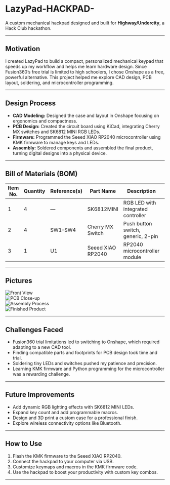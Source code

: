 # LazyPad-HACKPAD-

A custom mechanical hackpad designed and built for **Highway/Undercity**, a Hack Club hackathon.

---

## Motivation

I created LazyPad to build a compact, personalized mechanical keypad that speeds up my workflow and helps me learn hardware design. Since Fusion360’s free trial is limited to high schoolers, I chose Onshape as a free, powerful alternative. This project helped me explore CAD design, PCB layout, soldering, and microcontroller programming.

---

## Design Process

- **CAD Modeling:** Designed the case and layout in Onshape focusing on ergonomics and compactness.
- **PCB Design:** Created the circuit board using KiCad, integrating Cherry MX switches and SK6812 MINI RGB LEDs.
- **Firmware:** Programmed the Seeed XIAO RP2040 microcontroller using KMK firmware to manage keys and LEDs.
- **Assembly:** Soldered components and assembled the final product, turning digital designs into a physical device.

---

## Bill of Materials (BOM)

| Item No. | Quantity | Reference(s) | Part Name         | Description                        | Footprint / Library                             | Datasheet / Link                                                                                  |
|----------|----------|--------------|-------------------|----------------------------------|-------------------------------------------------|------------------------------------------------------------------------------------------------|
| 1        | 4        | —            | SK6812MINI        | RGB LED with integrated controller| LED_SMD:LED_SK6812MINI_PLCC4_3.5x3.5mm_P1.75mm | [Datasheet](https://cdn-shop.adafruit.com/product-files/2686/SK6812MINI_REV.01-1-2.pdf)         |
| 2        | 4        | SW1–SW4      | Cherry MX Switch  | Push button switch, generic, 2-pin| Button_Switch_Keyboard:SW_Cherry_MX_1.00u_PCB  | —                                                                                              |
| 3        | 1        | U1           | Seeed XIAO RP2040 | RP2040 microcontroller module     | OPL:XIAO-RP2040-DIP / MODULE14P-XIAO-DIP-SMD   | [Product Page](https://wiki.seeedstudio.com/XIAO-RP2040/)                                      |

---

## Pictures

![Front View](https://github.com/user-attachments/assets/f28dcfbc-5198-44d0-ae44-b32932f7e12b)  
![PCB Close-up](https://github.com/user-attachments/assets/218a70e4-9c8a-48ef-a3ef-6b89092487b2)  
![Assembly Process](https://github.com/user-attachments/assets/fcb8847d-e03a-42eb-afd3-8ec0492d0dad)  
![Finished Product](https://github.com/user-attachments/assets/152ee721-99f1-4840-8f9b-1bf962af744e)

---

## Challenges Faced

- Fusion360 trial limitations led to switching to Onshape, which required adapting to a new CAD tool.
- Finding compatible parts and footprints for PCB design took time and trial.
- Soldering tiny LEDs and switches pushed my patience and precision.
- Learning KMK firmware and Python programming for the microcontroller was a rewarding challenge.

---

## Future Improvements

- Add dynamic RGB lighting effects with SK6812 MINI LEDs.
- Expand key count and add programmable macros.
- Design and 3D print a custom case for a professional finish.
- Explore wireless connectivity options like Bluetooth.

---

## How to Use

1. Flash the KMK firmware to the Seeed XIAO RP2040.
2. Connect the hackpad to your computer via USB.
3. Customize keymaps and macros in the KMK firmware code.
4. Use the hackpad to boost your productivity with custom key combos.

---